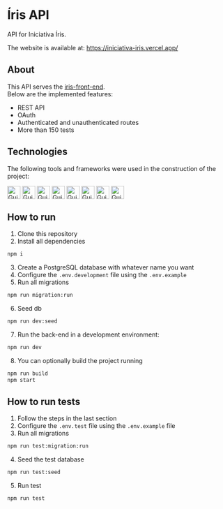 # Íris API

API for Iniciativa Íris.

The website is available at: https://iniciativa-iris.vercel.app/

## About

This API serves the [iris-front-end](https://github.com/GuiCintra27/iris-front-end#iniciativa-%C3%ADris).\
Below are the implemented features:

- REST API
- OAuth
- Authenticated and unauthenticated routes
- More than 150 tests

## Technologies

The following tools and frameworks were used in the construction of the project: <br/>

<div style="display: inline_block"> 
   <img align="center" alt="Gui-Ts" height="30" src="https://img.shields.io/badge/TypeScript-007ACC?style=for-the-badge&logo=typescript&logoColor=white">
   <img align="center" alt="Gui-PostgreSQL" height="30" src="https://img.shields.io/badge/PostgreSQL-316192?style=for-the-badge&logo=postgresql&logoColor=white">
   <img align="center" alt="Gui-NodeJs" height="30" src="https://img.shields.io/badge/Node.js-43853D?style=for-the-badge&logo=node.js&logoColor=white">
   <img align="center" alt="Gui-ExpressJs" height="30" src="https://img.shields.io/badge/Express.js-404D59?style=for-the-badge">
   <img align="center" alt="Gui-Jest" height="30" src="https://img.shields.io/badge/Jest-323330?style=for-the-badge&logo=Jest&logoColor=white">
   <img align="center" alt="Gui-Git" height="30" src="https://img.shields.io/badge/GIT-E44C30?style=for-the-badge&logo=git&logoColor=white">
   <img align="center" alt="Gui-Trello" height="30" src="https://img.shields.io/badge/Trello-0052CC?style=for-the-badge&logo=trello&logoColor=white">
  <img align="center" alt="Gui-Notion" height="30" src="https://img.shields.io/badge/Notion-000000?style=for-the-badge&logo=notion&logoColor=white">
</div>

## How to run

1. Clone this repository
2. Install all dependencies

```bash
npm i
```

3. Create a PostgreSQL database with whatever name you want
4. Configure the `.env.development` file using the `.env.example`
5. Run all migrations

```bash
npm run migration:run
```

6. Seed db

```bash
npm run dev:seed
```

7. Run the back-end in a development environment:

```bash
npm run dev
```

8. You can optionally build the project running

```bash
npm run build
npm start
```

## How to run tests

1. Follow the steps in the last section
2. Configure the `.env.test` file using the `.env.example` file
3. Run all migrations

```bash
npm run test:migration:run
```

4. Seed the test database

```bash
npm run test:seed
```

5. Run test

```bash
npm run test
```
